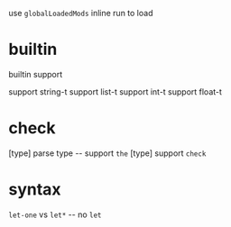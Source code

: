 use `globalLoadedMods`
inline run to load

# builtin

builtin support

support string-t
support list-t
support int-t
support float-t

# check

[type] parse type -- support `the`
[type] support `check`

# syntax

`let-one` vs `let*` -- no `let`
